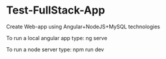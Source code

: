 # Test-FullStack-App
 Create Web-app using Angular+NodeJS+MySQL technologies

To run a local angular app type: ng serve

To run a node server type: npm run dev
